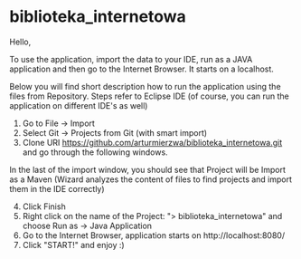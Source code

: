 # biblioteka_internetowa

Hello,

To use the application, import the data to your IDE, run as a JAVA application and then go to the Internet Browser. It starts on a localhost.

Below you will find short description how to run the application using the files from Repository. 
Steps refer to Eclipse IDE (of course, you can run the application on different IDE's as well)

1. Go to File -> Import
2. Select Git -> Projects from Git (with smart import)
3. Clone URI https://github.com/arturmierzwa/biblioteka_internetowa.git and go through the following windows.

In the last of the import window, you should see that Project will be Import as a Maven (Wizard analyzes the content of files to find projects and import them in the IDE correctly)

4. Click Finish
5. Right click on the name of the Project: "> biblioteka_internetowa" and choose Run as -> Java Application
6. Go to the Internet Browser, application starts on http://localhost:8080/
7. Click "START!" and enjoy :)
